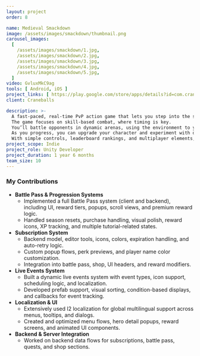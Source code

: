 ```yaml
---
layout: project
order: 8

name: Medieval Smackdown
image: /assets/images/smackdown/thumbnail.png
carousel_images:
  [
    /assets/images/smackdown/1.jpg,
    /assets/images/smackdown/2.jpg,
    /assets/images/smackdown/3.jpg,
    /assets/images/smackdown/4.jpg,
    /assets/images/smackdown/5.jpg,
  ]
video: GvluxMkC9ag
tools: [ Android, iOS ]
project_links: [ https://play.google.com/store/apps/details?id=com.craneballs.smackdown&hl=cs ]
client: Craneballs

description: >-
  A fast-paced, real-time PvP action game that lets you step into the shoes of a unique medieval hero, such as a drunken Viking or a fierce executioner. \n
  The game focuses on skill-based combat, where timing is key. 
  You’ll battle opponents in dynamic arenas, using the environment to your advantage and unleashing devastating special moves like javelin storms and axe throws. \n
  As you progress, you can upgrade your character and experiment with different spell decks to craft the ultimate strategy. 
  With simple controls, leaderboard rankings, and multiplayer elements, it offers a thrilling and competitive experience.
project_scope: Indie
project_role: Unity Developer
project_duration: 1 year 6 months
team_size: 10
---
```


### My Contributions

- **Battle Pass & Progression Systems**
  - Implemented a full Battle Pass system (client and backend), including UI, reward tiers, popups, scroll views, and premium reward logic.
  - Handled season resets, purchase handling, visual polish, reward icons, XP tracking, and multiple tutorial-related states.
- **Subscription System**
  - Backend model, editor tools, icons, colors, expiration handling, and auto-retry logic.
  - Custom popup flows, perk previews, and player name color customization.
  - Integration into battle pass, shop, UI headers, and reward modifiers.
- **Live Events System**
  - Built a dynamic live events system with event types, icon support, scheduling logic, and localization.
  - Developed prefab support, visual sorting, condition-based displays, and callbacks for event tracking.
- **Localization & UI**
  - Extensively used I2 localization for global multilingual support across menus, tooltips, and dialogs.
  - Created and optimized menu flows, hero detail popups, reward screens, and animated UI components.
- **Backend & Server Integration**
  - Worked on backend data flows for subscriptions, battle pass, quests, and shop sections.
